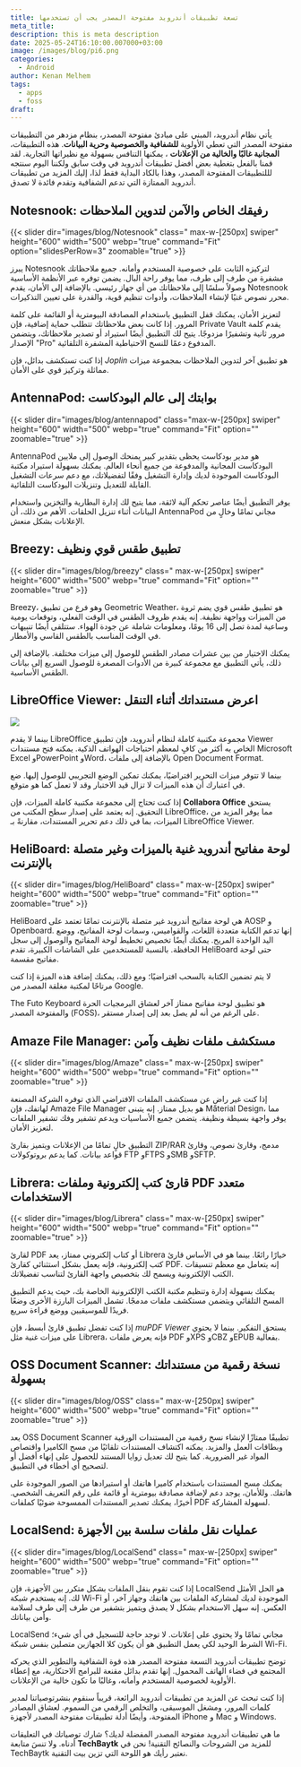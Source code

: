 ```yaml
---
title: تسعة تطبيقات أندرويد مفتوحة المصدر يجب أن تستخدمها
meta_title: 
description: this is meta description
date: 2025-05-24T16:10:00.007000+03:00
image: /images/blog/pi6.png
categories:
  - Android
author: Kenan Melhem
tags:
  - apps
  - foss
draft:
---
```

يأتي نظام أندرويد، المبني على مبادئ مفتوحة المصدر، بنظام مزدهر من التطبيقات مفتوحة المصدر التي تعطي الأولوية **للشفافية والخصوصية وحرية البيانات**. هذه التطبيقات، **المجانية غالبًا والخالية من الإعلانات** ، يمكنها التنافس بسهولة مع نظيراتها التجارية. لقد قمنا بالفعل بتغطية بعض أفضل تطبيقات أندرويد في وقت سابق ولكننا اليوم سنتجه لللتطبيقات المفتوحة المصدر، وهذا بالكاد البداية فقط لذا، إليك المزيد من تطبيقات أندرويد الممتازة التي تدعم الشفافية وتقدم فائدة لا تصدق. 

##  Notesnook: رفيقك الخاص والآمن لتدوين الملاحظات

{{< slider dir="images/blog/Notesnook" class=" max-w-[250px] swiper" height="600" width="500" webp="true" command="Fit" option="slidesPerRow=3" zoomable="true" >}} 

يبرز Notesnook لتركيزه الثابت على خصوصية المستخدم وأمانه. جميع ملاحظاتك مشفرة من طرف إلى طرف، مما يوفر راحة البال. يضمن توفره عبر الأنظمة الأساسية وصولاً سلسًا إلى ملاحظاتك من أي جهاز رئيسي. بالإضافة إلى الأمان، يقدم Notesnook محرر نصوص غنيًا لإنشاء الملاحظات، وأدوات تنظيم قوية، والقدرة على تعيين التذكيرات. 

لتعزيز الأمان، يمكنك قفل التطبيق باستخدام المصادقة البيومترية أو القائمة على كلمة المرور. إذا كانت بعض ملاحظاتك تتطلب حماية إضافية، فإن Private Vault يقدم كلمة مرور ثانية وتشفيرًا مزدوجًا. يتيح لك التطبيق أيضًا استيراد أو تصدير ملاحظاتك، ويتضمن الإصدار "Pro" المدفوع دعمًا للنسخ الاحتياطية المشفرة التلقائية. 

إذا كنت تستكشف بدائل، فإن  *Joplin* هو تطبيق آخر لتدوين الملاحظات بمجموعة ميزات مماثلة وتركيز قوي على الأمان. 

  ##   AntennaPod: بوابتك إلى عالم البودكاست 

{{< slider dir="images/blog/antennapod" class="max-w-[250px] swiper" height="600" width="500" webp="true" command="Fit" option="" zoomable="true" >}} 
  
AntennaPod هو مدير بودكاست يحظى بتقدير كبير يمنحك الوصول إلى ملايين البودكاست المجانية والمدفوعة من جميع أنحاء العالم. يمكنك بسهولة استيراد مكتبة البودكاست الموجودة لديك وإدارة التشغيل وفقًا لتفضيلاتك، مع دعم سرعات التشغيل القابلة للتعديل وتنزيلات البودكاست التلقائية. 
  
يوفر التطبيق أيضًا عناصر تحكم آلية لائقة، مما يتيح لك إدارة البطارية والتخزين واستخدام البيانات أثناء تنزيل الحلقات. الأهم من ذلك، أن AntennaPod مجاني تمامًا وخالٍ من الإعلانات بشكل منعش. 

  ## Breezy: تطبيق طقس قوي ونظيف

{{< slider dir="images/blog/breezy" class=" max-w-[250px] swiper" height="600" width="500" webp="true" command="Fit" option="" zoomable="true" >}} 

Breezy، وهو فرع من تطبيق Geometric Weather، هو تطبيق طقس قوي يضم ثروة من الميزات وواجهة نظيفة. إنه يقدم ظروف الطقس في الوقت الفعلي، وتوقعات يومية وساعية لمدة تصل إلى 16 يومًا، ومعلومات شاملة عن جودة الهواء. ستتلقى أيضًا تنبيهات في الوقت المناسب بالطقس القاسي والأمطار. 

يمكنك الاختيار من بين عشرات مصادر الطقس للوصول إلى ميزات مختلفة. بالإضافة إلى ذلك، يأتي التطبيق مع مجموعة كبيرة من الأدوات المصغرة للوصول السريع إلى بيانات الطقس الأساسية. 

##  LibreOffice Viewer: اعرض مستنداتك أثناء التنقل 

![](libraviewer.png)

  
بينما لا يقدم LibreOffice مجموعة مكتبية كاملة لنظام أندرويد، فإن تطبيق Viewer الخاص به أكثر من كافٍ لمعظم احتياجات الهواتف الذكية. يمكنه فتح مستندات Microsoft Excel وPowerPoint وWord، بالإضافة إلى ملفات Open Document Format. 

بينما لا تتوفر ميزات التحرير افتراضيًا، يمكنك تمكين الوضع التجريبي للوصول إليها. ضع في اعتبارك أن هذه الميزات لا تزال قيد الاختبار وقد لا تعمل كما هو متوقع. 

إذا كنت تحتاج إلى مجموعة مكتبية كاملة الميزات، فإن **Collabora Office** يستحق التحقيق. إنه يعتمد على إصدار سطح المكتب من LibreOffice، مما يوفر المزيد من الميزات، بما في ذلك دعم تحرير المستندات، مقارنةً بـ LibreOffice Viewer. 

##  HeliBoard: لوحة مفاتيح أندرويد غنية بالميزات وغير متصلة بالإنترنت 

{{< slider dir="images/blog/HeliBoard" class=" max-w-[250px] swiper" height="600" width="500" webp="true" command="Fit" option="" zoomable="true" >}} 

HeliBoard هي لوحة مفاتيح أندرويد غير متصلة بالإنترنت تمامًا تعتمد على AOSP و Openboard. إنها تدعم الكتابة متعددة اللغات، والقواميس، وسمات لوحة المفاتيح، ووضع اليد الواحدة المريح. يمكنك أيضًا تخصيص تخطيط لوحة المفاتيح والوصول إلى سجل الحافظة. بالنسبة للمستخدمين على الشاشات الكبيرة، تقدم HeliBoard حتى لوحة مفاتيح مقسمة. 

لا يتم تضمين الكتابة بالسحب افتراضيًا؛ ومع ذلك، يمكنك إضافة هذه الميزة إذا كنت مرتاحًا لمكتبة مغلقة المصدر من Google. 

 The Futo Keyboard هو تطبيق لوحة مفاتيح ممتاز آخر لعشاق البرمجيات الحرة والمفتوحة المصدر (FOSS)، على الرغم من أنه لم يصل بعد إلى إصدار مستقر. 

##  Amaze File Manager: مستكشف ملفات نظيف وآمن 

{{< slider dir="images/blog/Amaze" class=" max-w-[250px] swiper" height="600" width="500" webp="true" command="Fit" option="" zoomable="true" >}} 

إذا كنت غير راضٍ عن مستكشف الملفات الافتراضي الذي توفره الشركة المصنعة لهاتفك، فإن Amaze File Manager هو بديل ممتاز. إنه يتبنى Material Design، مما يوفر واجهة بسيطة ونظيفة. يتضمن جميع الأساسيات ويدعم تشفير وفك تشفير الملفات لتعزيز الأمان. 

التطبيق خالٍ تمامًا من الإعلانات ويتميز بقارئ ZIP/RAR مدمج، وقارئ نصوص، وقارئ قواعد بيانات. كما يدعم بروتوكولات FTP وFTPS وSMB وSFTP. 

##  Librera: قارئ كتب إلكترونية وملفات PDF متعدد الاستخدامات 

{{< slider dir="images/blog/Librera" class=" max-w-[250px] swiper" height="600" width="500" webp="true" command="Fit" option="" zoomable="true" >}} 
 
لقارئ PDF أو كتاب إلكتروني ممتاز، يعد Librera خيارًا رائعًا. بينما هو في الأساس قارئ كتب إلكترونية، فإنه يعمل بشكل استثنائي كقارئ PDF. إنه يتعامل مع معظم تنسيقات الكتب الإلكترونية ويسمح لك بتخصيص واجهة القارئ لتناسب تفضيلاتك. 

يمكنك بسهولة إدارة وتنظيم مكتبة الكتب الإلكترونية الخاصة بك، حيث يدعم التطبيق المسح التلقائي ويتضمن مستكشف ملفات مدمجًا. تشمل الميزات البارزة الأخرى وضعًا فريدًا للموسيقيين ووضع قراءة سريع. 

إذا كنت تفضل تطبيق قارئ أبسط، فإن *muPDF Viewer* يستحق التفكير. بينما لا يحتوي على ميزات غنية مثل Librera، فإنه يعرض ملفات PDF وXPS وCBZ وEPUB بفعالية. 

##  OSS Document Scanner: نسخة رقمية من مستنداتك بسهولة 

{{< slider dir="images/blog/OSS" class=" max-w-[250px] swiper" height="600" width="500" webp="true" command="Fit" option="" zoomable="true" >}} 

يعد OSS Document Scanner تطبيقًا ممتازًا لإنشاء نسخ رقمية من المستندات الورقية وبطاقات العمل والمزيد. يمكنه اكتشاف المستندات تلقائيًا من مسح الكاميرا واقتصاص المواد غير الضرورية. كما يتيح لك تعديل زوايا المستند للحصول على إنهاء أفضل أو لتصحيح أي أخطاء في التطبيق. 

يمكنك مسح المستندات باستخدام كاميرا هاتفك أو استيرادها من الصور الموجودة على هاتفك. وللأمان، يوجد دعم لإضافة مصادقة بيومترية أو قائمة على رقم التعريف الشخصي. أخيرًا، يمكنك تصدير المستندات الممسوحة ضوئيًا كملفات PDF لسهولة المشاركة. 

##  LocalSend: عمليات نقل ملفات سلسة بين الأجهزة 

{{< slider dir="images/blog/LocalSend" class=" max-w-[250px] swiper" height="600" width="500" webp="true" command="Fit" option="" zoomable="true" >}} 

إذا كنت تقوم بنقل الملفات بشكل متكرر بين الأجهزة، فإن LocalSend هو الحل الأمثل لك. إنه يستخدم شبكة Wi-Fi الموجودة لديك لمشاركة الملفات بين هاتفك وجهاز آخر، أو العكس. إنه سهل الاستخدام بشكل لا يصدق ويتميز بتشفير من طرف إلى طرف لسلامة وأمن بياناتك. 

LocalSend مجاني تمامًا ولا يحتوي على إعلانات. لا توجد حاجة للتسجيل في أي شيء؛ الشرط الوحيد لكي يعمل التطبيق هو أن يكون كلا الجهازين متصلين بنفس شبكة Wi-Fi. 

  
توضح تطبيقات أندرويد التسعة مفتوحة المصدر هذه قوة الشفافية والتطوير الذي يحركه المجتمع في فضاء الهاتف المحمول. إنها تقدم بدائل مقنعة للبرامج الاحتكارية، مع إعطاء الأولوية لخصوصية المستخدم وأمانه، وغالبًا ما تكون خالية من الإعلانات. 

إذا كنت تبحث عن المزيد من تطبيقات أندرويد الرائعة، قريباً سنقوم بنشرتوصياتنا لمدير كلمات المرور، ومشغل الموسيقى، والتخلص الرقمي من السموم. لعشاق المصادر المفتوحة، وأيضًا أدلة تطبيقات مفتوحة المصدر لأجهزة iPhone و Mac و Windows. 

ما هي تطبيقات أندرويد مفتوحة المصدر المفضلة لديك؟ شارك توصياتك في التعليقات أدناه. ولا تنسَ متابعة **TechBaytk**  للمزيد من الشروحات والنصائح التقنية! نحن في TechBaytk نعتبر رأيك هو اللوحة التي تزين بيت التقنية.
